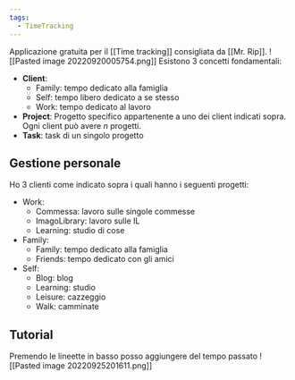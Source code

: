 ```yaml
---
tags:
  - TimeTracking
---
```

Applicazione gratuita per il [[Time tracking]] consigliata da [[Mr. Rip]].
![[Pasted image 20220920005754.png]]
Esistono 3 concetti fondamentali:
* **Client**:
	* Family: tempo dedicato alla famiglia
	* Self: tempo libero dedicato a se stesso
	* Work: tempo dedicato al lavoro
* **Project**: Progetto specifico appartenente a uno dei client indicati sopra. Ogni client può avere *n* progetti.
* **Task**: task di un singolo progetto

## Gestione personale
Ho 3 clienti come indicato sopra i quali hanno i seguenti progetti:
* Work:
	* Commessa: lavoro sulle singole commesse
	* ImagoLibrary: lavoro sulle IL
	* Learning: studio di cose
* Family:
	* Family: tempo dedicato alla famiglia
	* Friends: tempo dedicato con gli amici
* Self:
	* Blog: blog
	* Learning: studio
	* Leisure: cazzeggio
	* Walk: camminate
## Tutorial
Premendo le lineette in basso posso aggiungere del tempo passato
![[Pasted image 20220925201611.png]]